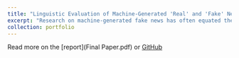 ```yaml
---
title: "Linguistic Evaluation of Machine-Generated 'Real' and 'Fake' News"
excerpt: "Research on machine-generated fake news has often equated these two qualities, treating the task of identifying “machine-generated” news as equivalent to the task of identifying “fake news.” In this project, we create datasets of machine-generated “real news” and machine- generated “fake news” by using GPT-Neo 1.3B to perform text generation on input from the LIAR dataset including 12.8 K short stataments. Two main goals of the project: 1) to assess whether this approach is an effective way to create compa- rable machine-generated real and fake news, and 2) to ascertain if there are any detectable stylometric or linguistic differences between real and fake news generated in this way."
collection: portfolio
---
```


Read more on the [report](Final Paper.pdf) or [GitHub](https://github.com/azizamirsaidova/fake-news-detection)